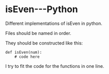 # isEven---Python
Different implementations of isEven in python.

Files should be named in order.

They should be constructed like this:  
```  
def isEven(num):  
    # code here
```

I try to fit the code for the functions in one line.
